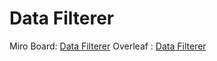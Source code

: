 # Data Filterer

Miro Board: [Data Filterer](https://miro.com/app/board/uXjVPJVB6yU=/?share_link_id=618301905590)
Overleaf : [Data Filterer](https://www.overleaf.com/read/bhrpkbktjjdf)
